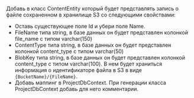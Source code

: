 ﻿Добавь в класс ContentEntity который будет представлять запись о файле сохраненном в хранилище S3 со следующими свойствами:
* Оставь существующее поле Id и убери поле Name.
* FileName типа string, в базе данных он будет представлен колонкой file_name с типом varchar(150)
* ContentType типа string, в базе данных он будет представлен колонкой content_type с типом varchar(50)
* BlobKey типа string, в базе данных он будет представлен колонкой content_type с типом varchar(100). 
В нем будет храниться информация о идентификаторе файла в S3 в виде `{BucketName}/{FileName}`.
* Добавь маппинг в ProjectDbContext. При генерации класса ProjectDbContext добавь для него комментарии.
